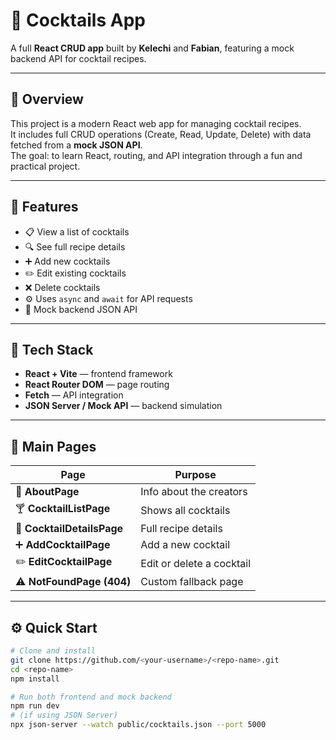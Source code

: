 # 🍹 Cocktails App

A full **React CRUD app** built by **Kelechi** and **Fabian**, featuring a mock backend API for cocktail recipes.

---

## 🚀 Overview

This project is a modern React web app for managing cocktail recipes.  
It includes full CRUD operations (Create, Read, Update, Delete) with data fetched from a **mock JSON API**.  
The goal: to learn React, routing, and API integration through a fun and practical project.

---

## 🧠 Features

- 📋 View a list of cocktails
- 🔍 See full recipe details
- ➕ Add new cocktails
- ✏️ Edit existing cocktails
- ❌ Delete cocktails
- ⚙️ Uses `async` and `await` for API requests
- 🧾 Mock backend JSON API

---

## 🧰 Tech Stack

- **React + Vite** — frontend framework
- **React Router DOM** — page routing
- **Fetch** — API integration
- **JSON Server / Mock API** — backend simulation


---

## 📄 Main Pages

| Page                       | Purpose                   |
| -------------------------- | ------------------------- |
| 👥 **AboutPage**           | Info about the creators   |
| 🍸 **CocktailListPage**    | Shows all cocktails       |
| 📖 **CocktailDetailsPage** | Full recipe details       |
| ➕ **AddCocktailPage**     | Add a new cocktail        |
| ✏️ **EditCocktailPage**    | Edit or delete a cocktail |
| ⚠️ **NotFoundPage (404)**  | Custom fallback page      |

---

## ⚙️ Quick Start

```bash
# Clone and install
git clone https://github.com/<your-username>/<repo-name>.git
cd <repo-name>
npm install

# Run both frontend and mock backend
npm run dev
# (if using JSON Server)
npx json-server --watch public/cocktails.json --port 5000
```
